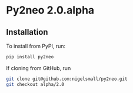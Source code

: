 # Py2neo 2.0.alpha

## Installation

To install from PyPI, run:
```bash
pip install py2neo
```

If cloning from GitHub, run
```bash
git clone git@github.com:nigelsmall/py2neo.git
git checkout alpha/2.0
```
